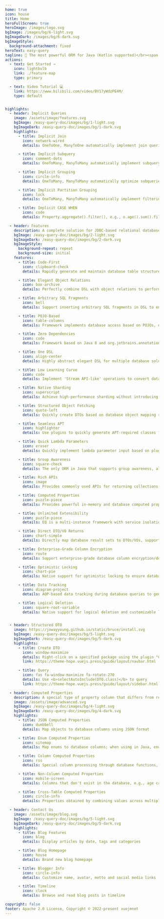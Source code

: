 ```yaml
---
home: true
icon: house
title: Home
heroFullScreen: true
heroImage: /images/logo.svg
bgImage: /images/bg/6-light.svg
bgImageDark: /images/bg/6-dark.svg
bgImageStyle:
  background-attachment: fixed
heroText: easy-query
tagline: 🚀 The most powerful ORM for Java (Kotlin supported)</br><span class="vuepress_typed"></span>
actions:
  - text: Get Started →
    icon: lightbulb
    link: ./feature-map
    type: primary

  - text: Video Tutorial 💻
    link: https://www.bilibili.com/video/BV17yWdzPE4M/
    type: default


highlights:
  - header: Implicit Queries
    image: /assets/image/features.svg
    bgImage: /easy-query-doc/images/bg/1-light.svg
    bgImageDark: /easy-query-doc/images/bg/1-dark.svg
    highlights:
      - title: Implicit Join
        icon: network-wired
        details: OneToOne, ManyToOne automatically implement join queries, filtering, sorting and result fetching

      - title: Implicit Subquery
        icon: comment-dots
        details: OneToMany, ManyToMany automatically implement subquery filtering, sorting and aggregate function result fetching

      - title: Implicit Grouping
        icon: circle-info
        details: OneToMany, ManyToMany automatically optimize subqueries, merging multiple subqueries into one grouped query with support for filtering, sorting and aggregate functions

      - title: Implicit Partition Grouping
        icon: lock
        details: OneToMany, ManyToMany automatically implement filtering, sorting and aggregate function results for first/Nth records

      - title: Implicit CASE WHEN
        icon: code
        details: Property.aggregate().filter(), e.g., o.age().sum().filter(()->o.name().like("123"))

  - header: Features
    description: A complete solution for JDBC-based relational database queries
    bgImage: /easy-query-doc/images/bg/2-light.svg
    bgImageDark: /easy-query-doc/images/bg/2-dark.svg
    bgImageStyle:
      background-repeat: repeat
      background-size: initial
    features:
      - title: Code-First
        icon: clipboard-check
        details: Rapidly generate and maintain database table structures based on entity objects

      - title: Elegant Object Relations
        icon: box-archive
        details: Perfectly combine DSL with object relations to perform database queries with simple dot notation

      - title: Arbitrary SQL Fragments
        icon: bell
        details: Support inserting arbitrary SQL fragments in DSL to ensure implementation of various customized SQL

      - title: POJO-Based
        icon: table-columns
        details: Framework implements database access based on POJOs, ensuring compatibility with most mainstream ORMs with one set of object code

      - title: Zero Dependencies
        icon: code
        details: Framework based on Java 8 and org.jetbrains.annotations (compile-time) with truly zero dependencies, a fully JDBC-based high-performance ORM that is completely self-controllable

      - title: One DSL
        icon: align-center
        details: Highly abstract elegant DSL for multiple database solutions into 'Java-like' methods, requiring only one set of code to run across multiple databases

      - title: Low Learning Curve
        icon: code
        details: Implement 'Stream API-like' operations to convert database operations into Java collection operations

      - title: Native Sharding
        icon: superscript
        details: Achieve high-performance sharding without introducing and deploying any middleware or JAR packages, with custom sharding support

      - title: Structured Object Fetching
        icon: quote-left
        details: Quickly create DTOs based on database object mapping relationships and fetch structured data

      - title: Seamless APT
        icon: highlighter
        details: Use plugins to quickly generate APT-required classes for seamless APT in IDEA, without requiring build||compile to immediately use APT classes

      - title: Quick Lambda Parameters
        icon: eraser
        details: Quickly implement lambda parameter input based on plugins and write DSL at the fastest speed

      - title: Group Awareness
        icon: square-check
        details: The only ORM in Java that supports group awareness, allowing data to transform from flat to structured when writing DSL

      - title: Rich APIs
        icon: image
        details: Provides commonly used APIs for returning collections, single objects, pagination, and features like dynamic conditions and dynamic sorting

      - title: Computed Properties
        icon: puzzle-piece
        details: Provides powerful in-memory and database computed properties, with database computed properties supporting filtering, sorting, and returning within DSL

      - title: Unlimited Extensibility
        icon: puzzle-piece
        details: EQ is a multi-instance framework with service isolation provided by an IoC container. All internal services can be replaced by users, and users can also inject any services to work with EQ

      - title: Direct DTO/VO Returns
        icon: chart-simple
        details: Directly map database result sets to DTOs/VOs, supporting explicit or implicit assignment for data fetching without frameworks like map-struct

      - title: Enterprise-Grade Column Encryption
        icon: route
        details: Support enterprise-grade database column encryption/decryption for improved data security after database breaches, with high-performance like searches on encrypted columns

      - title: Optimistic Locking
        icon: chart-pie
        details: Native support for optimistic locking to ensure database data concurrency safety and business logic accuracy

      - title: Data Tracking
        icon: diagram-project
        details: AOP-based data tracking during database queries to generate minimal granular updates

      - title: Logical Deletion
        icon: square-root-variable
        details: Native support for logical deletion and customizable logical deletion with support for recording deletion time, person, reason and other custom features


  - header: Structured DTO
    image: https://jowayyoung.github.io/static/bruce/install.svg
    bgImage: /easy-query-doc/images/bg/5-light.svg
    bgImageDark: /easy-query-doc/images/bg/5-dark.svg
    highlights:
      - title: Create DTO
        icon: window-maximize
        details: Right-click on a specified package using the plugin "Create Struct DTO", select the starting entity, and check the structure types to return
        link: https://theme-hope.vuejs.press/guide/layout/navbar.html

      - title: Query
        icon: fas fa-window-maximize fa-rotate-270
        details: Use <b>selectAutoInclude(DTO.class)</b> to query
        link: https://theme-hope.vuejs.press/guide/layout/sidebar.html

  - header: Computed Properties
    description: A special type of property column that differs from regular table columns - it's a property derived through table columns or more complex functions
    image: /assets/image/advanced.svg
    bgImage: /easy-query-doc/images/bg/4-light.svg
    bgImageDark: /easy-query-doc/images/bg/4-dark.svg
    highlights:
      - title: JSON Computed Properties
        icon: dumbbell
        details: Map objects to database columns using JSON format

      - title: Enum Computed Properties
        icon: sitemap
        details: Map enums to database columns; when using in Java, enum hints clearly show values and their meanings

      - title: Column Computed Properties
        icon: rss
        details: Special column processing through database functions, e.g., storing in database using base64 encode, retrieving using base64 decode

      - title: Non-Column Computed Properties
        icon: mobile-screen
        details: Columns that don't exist in the database, e.g., age calculated from current time and birthday, usable for filtering, sorting, and returning

      - title: Cross-Table Computed Properties
        icon: circle-info
        details: Properties obtained by combining values across multiple tables, e.g., class table can implement student count through subquery without redundant storage

  - header: Contact Us
    image: /assets/image/blog.svg
    bgImage: /easy-query-doc/images/bg/5-light.svg
    bgImageDark: /easy-query-doc/images/bg/5-dark.svg
    highlights:
      - title: Blog Features
        icon: blog
        details: Display articles by date, tags and categories

      - title: Blog Homepage
        icon: house
        details: Brand new blog homepage

      - title: Blogger Info
        icon: circle-info
        details: Customize name, avatar, motto and social media links

      - title: Timeline
        icon: clock
        details: Browse and read blog posts in timeline

copyright: false
footer: Apache 2.0 License, Copyright © 2022-present xuejmnet
---
```


